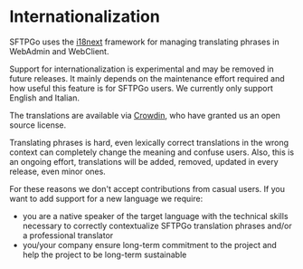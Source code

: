 # Internationalization

SFTPGo uses the [i18next](https://www.i18next.com/) framework for managing translating phrases in WebAdmin and WebClient.

Support for internationalization is experimental and may be removed in future releases. It mainly depends on the maintenance effort required and how useful this feature is for SFTPGo users. We currently only support English and Italian.

The translations are available via [Crowdin](https://crowdin.com/project/sftpgo), who have granted us an open source license.

Translating phrases is hard, even lexically correct translations in the wrong context can completely change the meaning and confuse users.
Also, this is an ongoing effort, translations will be added, removed, updated in every release, even minor ones.

For these reasons we don't accept contributions from casual users. If you want to add support for a new language we require:

- you are a native speaker of the target language with the technical skills necessary to correctly contextualize SFTPGo translation phrases and/or a professional translator
- you/your company ensure long-term commitment to the project and help the project to be long-term sustainable
